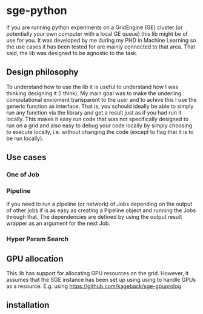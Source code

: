 # sge-python

If you are running python experiments on a GridEngine (GE) cluster (or potentially your own computer with a local GE queue) this lib might be of use for you. It was developed by me during my PHD in Machine Learning so the use cases it has been tested for are mainly connected to that area. That said, the lib was designed to be agnostic to the task.  

## Design philosophy
To understand how to use the lib it is useful to understand how I was thinking designing it (I think).
My main goal was to make the underling computational envioment transparent to the user and to achive this I use the generic function as interface. That is, you schould ideally be able to simply run any function via the library and get a result just as if you had run it locally. This makes it easy run code that was not specifically designed to run on a grid and also easy to debug your code locally by simply choosing to execute locally, i.e. without changing the code (except to flag that it is to be run locally).

## Use cases

### One of Job

### Pipeline
If you need to run a pipeline (or network) of Jobs depending on the output of other jobs if is as easy as creating a Pipeline object and running the Jobs through that. The dependencies are defined by using the output result wrapper as an argument for the next Job.

### Hyper Param Search

## GPU allocation
This lib has support for allocating GPU resources on the grid. However, it assumes that the SGE instance has been set up using using to handle GPUs as a resource. E.g. using https://github.com/kageback/sge-gpuprolog

## installation
